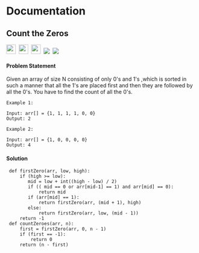 

# Documentation
## Count the Zeros

<a><img src= "https://img.shields.io/badge/-Amazon-blue" height="25">&nbsp;&nbsp;<img src= "https://img.shields.io/badge/-yahoo-green" height="25">&nbsp;&nbsp;<img src= "https://img.shields.io/badge/-geeksforgeeks-violet" height="25">&nbsp;&nbsp;<img src= "https://img.shields.io/badge/-CPP-red">&nbsp;&nbsp;<img src= "https://img.shields.io/badge/-Python-brightgreen"></a>


#### Problem Statement 
Given an array of size N consisting of only 0's and 1's ,which is sorted in such a manner that all the 1's are placed first and then they are followed by all the 0's. You have to find  the count of all the 0's.
 

    Example 1:
    
    Input: arr[] = {1, 1, 1, 1, 0, 0}
    Output: 2

    Example 2:
    
    Input: arr[] = {1, 0, 0, 0, 0}
    Output: 4

#### Solution
     def firstZero(arr, low, high): 
         if (high >= low):
            mid = low + int((high - low) / 2) 
            if (( mid == 0 or arr[mid-1] == 1) and arr[mid] == 0): 
                return mid
            if (arr[mid] == 1):  
                return firstZero(arr, (mid + 1), high) 
            else:  
                return firstZero(arr, low, (mid - 1)) 
         return -1
     def countZeroes(arr, n): 
         first = firstZero(arr, 0, n - 1) 
         if (first == -1): 
             return 0
         return (n - first)
  